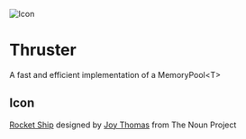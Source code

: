 ![Icon](https://raw.githubusercontent.com/Scooletz/Thruster/master/package_icon.png)

# Thruster
A fast and efficient implementation of a MemoryPool&lt;T>

## Icon

[Rocket Ship](https://thenounproject.com/term/rocket-ship/152486/) designed by [Joy Thomas](https://thenounproject.com/jthomas/) from The Noun Project